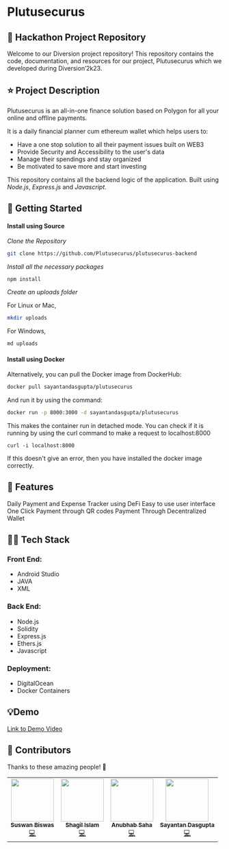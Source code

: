 # Plutusecurus

## 📁 Hackathon Project Repository

Welcome to our Diversion project repository! This repository contains the code, documentation, and resources for our project, Plutusecurus which we developed during Diversion’2k23.

## ⭐ Project Description

Plutusecurus is an all-in-one finance solution based on Polygon for all your online and offline payments. 

It is a daily financial planner cum ethereum wallet which helps users to:
* Have a one stop solution to all their payment issues built on WEB3
* Provide Security and Accessibility to the user's data
* Manage their spendings and stay organized
* Be motivated to save more and start investing

This repository contains all the backend logic of the application. Built using *Node.js*, *Express.js* and *Javascript*.

## 📃 Getting Started

  #### Install using Source

  *Clone the Repository*
  
  ```bash
  git clone https://github.com/Plutusecurus/plutusecurus-backend
```

  *Install all the necessary packages*

  ```
  npm install
  ```

  *Create an uploads folder*

  For Linux or Mac,

  ```bash
  mkdir uploads
  ```

  For Windows,

  ```bash
  md uploads
  ```

  #### Install using Docker

  Alternatively, you can pull the Docker image from DockerHub:

  ```bash
  docker pull sayantandasgupta/plutusecurus
  ```

  And run it by using the command:

  ```bash
  docker run -p 8000:3000 -d sayantandasgupta/plutusecurus
  ```

  This makes the container run in detached mode. You can check if it is running by using the curl command to make a request to localhost:8000

  ```
  curl -i localhost:8000
  ```

  If this doesn't give an error, then you have installed the docker image correctly.

## 💭 Features

Daily Payment and Expense Tracker using DeFi
Easy to use user interface
One Click Payment through QR codes
Payment Through Decentralized Wallet

<!-- ## Important Links -->

<!-- [Deployment Link](https://oyster-app-93slp.ondigitalocean.app) -->

## 🧑‍💻 Tech Stack

### Front End: 
* Android Studio 
* JAVA 
* XML 
### Back End: 
* Node.js 
* Solidity 
* Express.js 
* Ethers.js
* Javascript 
### Deployment: 
* DigitalOcean 
* Docker Containers

## 💡Demo
[Link to Demo Video](https://www.youtube.com/watch?v=9TaKodTJnA8)

## 💁 Contributors

Thanks to these amazing people! 👏
<table>
  <tr>
    <td align="center"><a href="https://github.com/Suswan114"><img src="https://avatars.githubusercontent.com/u/67154528?v=4" width="100px;" alt=""/><br /><sub><b>Suswan Biswas</b></sub></a><br /><a href="" title="Code">💻</a></td>
    <td align="center"><a href="https://github.com/shagil77"><img src="https://avatars.githubusercontent.com/u/75166805?v=4" width="100px;" alt=""/><br /><sub><b>Shagil Islam</b></sub></a><br /><a href="" title="Code">💻</a></td>
    <td align="center"><a href="https://github.com/sahaAnubhab"><img src="https://avatars.githubusercontent.com/u/77684836?v=4" width="100px;" alt=""/><br /><sub><b>Anubhab Saha</b></sub></a><br /><a href="" title="Code">💻</a></td>
    <td align="center"><a href="https://github.com/sayantandasgupta"><img src="https://avatars.githubusercontent.com/u/61374798?v=4" width="100px;" alt=""/><br /><sub><b>Sayantan Dasgupta</b></sub></a><br /><a href="" title="Code">💻</a></td>
   
   
  </tr>
</table>